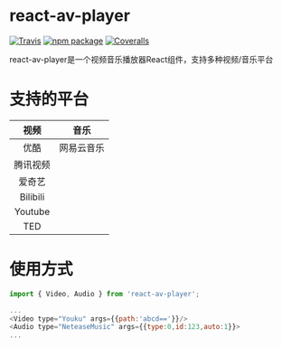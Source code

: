 # react-av-player

[![Travis][build-badge]][build]
[![npm package][npm-badge]][npm]
[![Coveralls][coveralls-badge]][coveralls]

react-av-player是一个视频音乐播放器React组件，支持多种视频/音乐平台

# 支持的平台
|视频|音乐|
|:--:|:--:|
|优酷|网易云音乐|
|腾讯视频||
|爱奇艺||
|Bilibili||
|Youtube||
|TED||

# 使用方式
```javascript
import { Video, Audio } from 'react-av-player';

...
<Video type="Youku" args={{path:'abcd=='}}/>
<Audio type="NeteaseMusic" args={{type:0,id:123,auto:1}}>
...
```


[build-badge]: https://img.shields.io/travis/liziyi0914/react-av-player/master.svg
[build]: https://travis-ci.org/liziyi0914/react-av-player

[npm-badge]: https://img.shields.io/npm/v/react-av-player.svg
[npm]: https://www.npmjs.org/package/react-av-player

[coveralls-badge]: https://coveralls.io/repos/github/liziyi0914/react-av-player/badge.svg?branch=master
[coveralls]: https://coveralls.io/github/liziyi0914/react-av-player?branch=master

